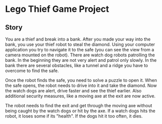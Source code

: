 Lego Thief Game Project
================

## Story

You are a thief and break into a bank. After you made your way into the bank, you use your thief robot to steal the diamond. Using your computer application you try to navigate it to the safe (you can see the view from a camera mounted on the robot). There are watch dog robots patrolling the bank. In the beginning they are not very alert and patrol only slowly. In the bank there are several obstacles, like a tunnel and a ridge you have to overcome to find the safe.

Once the robot finds the safe, you need to solve a puzzle to open it. When the safe opens, the robot needs to drive into it and take the diamond. Now the watch dogs are alert, drive faster and see the thief earlier. Also additional security measures, like a moving axe at the exit are now active.

The robot needs to find the exit and get through the moving axe without being caught by the watch dogs or hit by the axe. If a watch dogs hits the robot, it loses some if its "health". If the dogs hit it too often, it dies.
